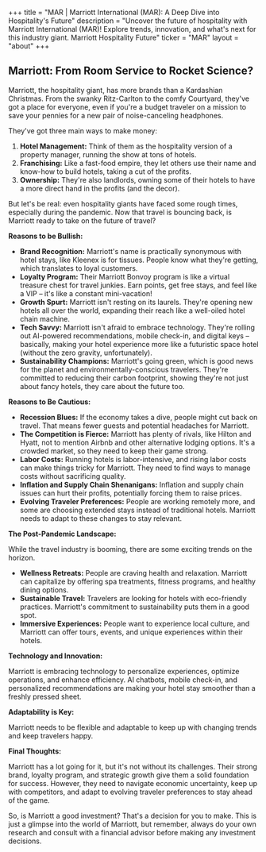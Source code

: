 +++
title = "MAR |  Marriott International (MAR): A Deep Dive into Hospitality's Future"
description = "Uncover the future of hospitality with Marriott International (MAR)! Explore trends, innovation, and what's next for this industry giant.  Marriott Hospitality Future"
ticker = "MAR"
layout = "about"
+++

        


##  Marriott: From Room Service to Rocket Science?

Marriott, the hospitality giant, has more brands than a Kardashian Christmas. From the swanky Ritz-Carlton to the comfy Courtyard, they've got a place for everyone, even if you're a budget traveler on a mission to save your pennies for a new pair of noise-canceling headphones. 

They've got three main ways to make money: 

1. **Hotel Management:** Think of them as the hospitality version of a property manager, running the show at tons of hotels.
2. **Franchising:**  Like a fast-food empire, they let others use their name and know-how to build hotels, taking a cut of the profits.
3. **Ownership:** They're also landlords, owning some of their hotels to have a more direct hand in the profits (and the decor).

But let's be real: even hospitality giants have faced some rough times, especially during the pandemic. Now that travel is bouncing back, is Marriott ready to take on the future of travel? 

**Reasons to be Bullish:**

* **Brand Recognition:** Marriott's name is practically synonymous with hotel stays, like Kleenex is for tissues. People know what they're getting, which translates to loyal customers.
* **Loyalty Program:** Their Marriott Bonvoy program is like a virtual treasure chest for travel junkies. Earn points, get free stays, and feel like a VIP – it's like a constant mini-vacation!
* **Growth Spurt:** Marriott isn't resting on its laurels. They're opening new hotels all over the world, expanding their reach like a well-oiled hotel chain machine. 
* **Tech Savvy:** Marriott isn't afraid to embrace technology. They're rolling out AI-powered recommendations, mobile check-in, and digital keys – basically, making your hotel experience more like a futuristic space hotel (without the zero gravity, unfortunately).
* **Sustainability Champions:** Marriott's going green, which is good news for the planet and environmentally-conscious travelers. They're committed to reducing their carbon footprint, showing they're not just about fancy hotels, they care about the future too.

**Reasons to Be Cautious:**

* **Recession Blues:** If the economy takes a dive, people might cut back on travel. That means fewer guests and potential headaches for Marriott. 
* **The Competition is Fierce:** Marriott has plenty of rivals, like Hilton and Hyatt, not to mention Airbnb and other alternative lodging options. It's a crowded market, so they need to keep their game strong.
* **Labor Costs:**  Running hotels is labor-intensive, and rising labor costs can make things tricky for Marriott. They need to find ways to manage costs without sacrificing quality. 
* **Inflation and Supply Chain Shenanigans:** Inflation and supply chain issues can hurt their profits, potentially forcing them to raise prices.
* **Evolving Traveler Preferences:** People are working remotely more, and some are choosing extended stays instead of traditional hotels. Marriott needs to adapt to these changes to stay relevant. 

**The Post-Pandemic Landscape:**

While the travel industry is booming, there are some exciting trends on the horizon. 

* **Wellness Retreats:**  People are craving health and relaxation. Marriott can capitalize by offering spa treatments, fitness programs, and healthy dining options.
* **Sustainable Travel:**  Travelers are looking for hotels with eco-friendly practices.  Marriott's commitment to sustainability puts them in a good spot. 
* **Immersive Experiences:** People want to experience local culture, and Marriott can offer tours, events, and unique experiences within their hotels.

**Technology and Innovation:**

Marriott is embracing technology to personalize experiences, optimize operations, and enhance efficiency. AI chatbots, mobile check-in, and personalized recommendations are making your hotel stay smoother than a freshly pressed sheet.  

**Adaptability is Key:**

Marriott needs to be flexible and adaptable to keep up with changing trends and keep travelers happy.  

**Final Thoughts:**

Marriott has a lot going for it, but it's not without its challenges. Their strong brand, loyalty program, and strategic growth give them a solid foundation for success. However, they need to navigate economic uncertainty, keep up with competitors, and adapt to evolving traveler preferences to stay ahead of the game. 

So, is Marriott a good investment? That's a decision for you to make. This is just a glimpse into the world of Marriott, but remember, always do your own research and consult with a financial advisor before making any investment decisions. 

        